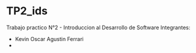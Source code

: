 # TP2_ids
Trabajo  practico N°2 - Introduccion al Desarrollo de Software
Integrantes:
- Kevin Oscar Agustin Ferrari
- 
